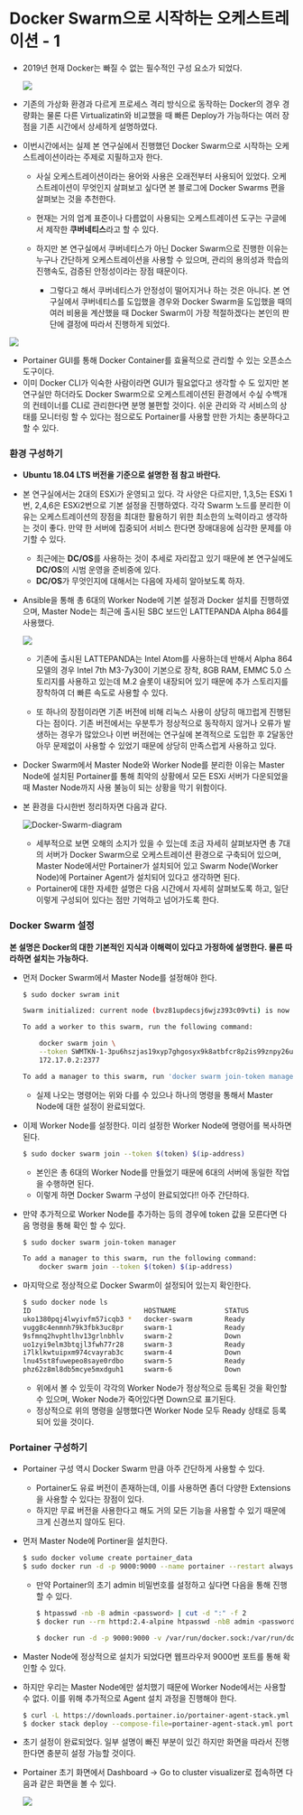 # Docker Swarm으로 시작하는 오케스트레이션 - 1 

* 2019년 현재 Docker는 빠질 수 없는 필수적인 구성 요소가 되었다. 

  ![](https://www.smarthomebeginner.com/images/2016/11/Docker-vs-Virtual-Machines.png)

* 기존의 가상화 환경과 다르게 프로세스 격리 방식으로 동작하는 Docker의 경우 경량화는 물론 다른 Virtualizatin와 비교했을 때 빠른 Deploy가 가능하다는 여러 장점을 기존 시간에서 상세하게 설명하였다. 

* 이번시간에서는 실제 본 연구실에서 진행했던 Docker Swarm으로 시작하는 오케스트레이션이라는 주제로 지필하고자 한다. 

  * 사실 오케스트레이션이라는 용어와 사용은 오래전부터 사용되어 있었다. 오케스트레이션이 무엇인지 살펴보고 싶다면 본 블로그에 Docker Swarms 편을 살펴보는 것을 추천한다. 

  * 현재는 거의 업계 표준이나 다름없이 사용되는 오케스트레이션 도구는 구글에서 제작한 **쿠버네티스**라고 할 수 있다. 

  * 하지만 본 연구실에서 쿠버네티스가 아닌 Docker Swarm으로 진행한 이유는 누구나 간단하게 오케스트레이션을 사용할 수 있으며, 관리의 용의성과 학습의 진행속도, 검증된 안정성이라는 장점 때문이다.

    * 그렇다고 해서 쿠버네티스가 안정성이 떨어지거나 하는 것은 아니다. 본 연구실에서 쿠버네티스를 도입했을 경우와 Docker Swarm을 도입했을 때의 여러 비용을 계산했을 때 Docker Swarm이 가장 적절하겠다는 본인의 판단에 결정에 따라서 진행하게 되었다. 

       

![](https://encrypted-tbn0.gstatic.com/images?q=tbn:ANd9GcQeKqyyYiPnXK9Cv5FsrEFH3DB0t85Sc_AyTqNz7T1eI49IdytcEg)

* Portainer GUI를 통해 Docker Container를 효율적으로 관리할 수 있는 오픈소스 도구이다. 
* 이미 Docker CLI가 익숙한 사람이라면 GUI가 필요없다고 생각할 수 도 있지만 본 연구실만 하더라도 Docker Swarm으로 오케스트레이션된 환경에서 수싶 수백개의 컨테이너를 CLI로 관리한다면 분명 불편할 것이다. 쉬운 관리와 각 서비스의 상태를 모니터링 할 수 있다는 점으로도 Portainer를 사용할 만한 가치는 충분하다고 할 수 있다. 



### 환경 구성하기 

* **Ubuntu 18.04 LTS 버전을 기준으로 설명한 점 참고 바란다.**

* 본 연구실에서는 2대의 ESXi가 운영되고 있다. 각 사양은 다르지만, 1,3,5는 ESXi 1번, 2,4,6은 ESXi2번으로 기본 설정을 진행하였다. 각각 Swarm 노드를 분리한 이유는 오케스트레이션의 장점을 최대한 활용하기 위한 최소한의 노력이라고 생각하는 것이 좋다. 만약 한 서버에 집중되어 서비스 한다면 장애대응에 심각한 문제를 야기할 수 있다.

  * 최근에는 **DC/OS**를 사용하는 것이 추세로 자리잡고 있기 때문에 본 연구실에도  **DC/OS**의 시범 운영을 준비중에 있다. 
  * **DC/OS**가 무엇인지에 대해서는 다음에 자세히 알아보도록 하자. 

* Ansible을 통해 총 6대의 Worker Node에 기본 설정과 Docker 설치를 진행하였으며,  Master Node는 최근에 출시된 SBC 보드인 LATTEPANDA Alpha 864를 사용했다. 

  ![](https://ksr-ugc.imgix.net/assets/019/487/127/82c38723b55e1c4133c438e24a2c69a3_original.png?ixlib=rb-1.1.0&crop=faces&w=1552&h=873&fit=crop&v=1512490266&auto=format&frame=1&q=92&s=e69a3abbf50304ee067cbc7d819fc584)

  * 기존에 출시된 LATTEPANDA는 Intel Atom를 사용하는데 반해서 Alpha 864 모델의 경우 Intel 7th M3-7y30이 기본으로 장착, 8GB RAM, EMMC 5.0 스토리지를 사용하고 있는데 M.2 슬롯이 내장되어 있기 때문에 추가 스토리지를 장착하여 더 빠른 속도로 사용할 수 있다. 

  * 또 하나의 장점이라면 기존 버전에 비해 리눅스 사용이 상당히 매끄럽게 진행된다는 점이다. 기존 버전에서는 우분투가 정상적으로 동작하지 않거나 오류가 발생하는 경우가 많았으나 이번 버전에는 연구실에 본격적으로 도입한 후 2달동안 아무 문제없이 사용할 수 있었기 때문에 상당히 만족스럽게 사용하고 있다. 

     

* Docker Swarm에서 Master Node와  Worker Node를 분리한 이유는 Master Node에 설치된 Portainer를 통해 최악의 상황에서 모든 ESXi 서버가 다운되었을 때 Master Node까지 사용 불능이 되는 상황을 막기 위함이다.

* 본 환경을 다시한번 정리하자면 다음과 같다.

  ![Docker-Swarm-diagram](https://github.com/pandora0667/TILD/blob/master/screenshot/Docker%20Swarm%EC%9C%BC%EB%A1%9C%20%EC%8B%9C%EC%9E%91%ED%95%98%EB%8A%94%20%EC%98%A4%EC%BC%80%EC%8A%A4%ED%8A%B8%EB%A0%88%EC%9D%B4%EC%85%98/Docker-Swarm-diagram.png?raw=true)

  * 세부적으로 보면 오해의 소지가 있을 수 있는데 조금 자세히 살펴보자면 총 7대의 서버가 Docker Swarm으로 오케스트레이션 환경으로 구축되어 있으며, Master Node에서만 Portainer가 설치되어 있고 Swarm Node(Worker Node)에 Portainer Agent가 설치되어 있다고 생각하면 된다. 
  * Portainer에 대한 자세한 설명은 다음 시간에서 자세히 살펴보도록 하고, 일단 이렇게 구성되어 있다는 점만 기억하고 넘어가도록 한다. 

  

### Docker Swarm 설정

**본 설명은 Docker의 대한 기본적인 지식과 이해력이 있다고 가정하에 설명한다. 물론 따라하면 설치는 가능하다.**

* 먼저 Docker Swarm에서 Master Node를 설정해야 한다. 

  ```bash
  $ sudo docker swram init
  
  Swarm initialized: current node (bvz81updecsj6wjz393c09vti) is now a manager.
  
  To add a worker to this swarm, run the following command:
  
      docker swarm join \
      --token SWMTKN-1-3pu6hszjas19xyp7ghgosyx9k8atbfcr8p2is99znpy26u2lkl-1awxwuwd3z9j1z3puu7rcgdbx \
      172.17.0.2:2377
  
  To add a manager to this swarm, run 'docker swarm join-token manager' and follow the instructions.
  ```

  * 실제 나오는 명령어는 위와 다를 수 있으나 하나의 명령을 통해서 Master Node에 대한 설정이 완료되었다. 

* 이제 Worker Node를 설정한다. 미리 설정한 Worker Node에 명령어를 복사하면 된다.  

  ```bash
  $ sudo docker swarm join --token $(token) $(ip-address)
  ```

  * 본인은 총 6대의 Worker Node를 만들었기 때문에 6대의 서버에 동일한 작업을 수행하면 된다. 
  * 이렇게 하면 Docker Swarm 구성이 완료되었다!! 아주 간단하다. 

* 만약 추가적으로 Worker Node를 추가하는 등의 경우에 token 값을 모른다면 다음 명령을 통해 확인 할 수 있다. 

  ````bash
  $ sudo docker swarm join-token manager
  
  To add a manager to this swarm, run the following command:
      docker swarm join --token $(token) $(ip-address)
  ````

* 마지막으로 정상적으로 Docker Swarm이 설정되어 있는지 확인한다. 

  ```bash
  $ sudo docker node ls 
  ID                            HOSTNAME            STATUS              AVAILABILITY        MANAGER STATUS      ENGINE VERSION
  uko1380pqj4lwyivfm57icqb3 *   docker-swarm        Ready               Active              Leader              18.09.6
  vugg8c4enmnh79k3fbk3uc8pr     swarm-1             Ready               Active                                  18.09.6
  9sfmnq2hvphtlhv13grlnbhlv     swarm-2             Down                Active                                  18.09.6
  uo1zyi9elm3btqjl3fwh77r28     swarm-3             Ready               Active                                  18.09.6
  i7lklkwtuipxm974cvayrab3c     swarm-4             Down                Active                                  18.09.6
  lnu45st8fuwepeo8saye0rdbo     swarm-5             Ready               Active                                  18.09.6
  phz62z8ml8db5mcye5mxdguh1     swarm-6             Down                Active                                  18.09.6
  ```

  * 위에서 볼 수 있듯이 각각의 Worker Node가 정상적으로 등록된 것을 확인할 수 있으며, Woker Node가 죽어있다면 Down으로 표기된다. 
  * 정상적으로 위의 명령을 실행했다면 Worker Node 모두 Ready 상태로 등록되어 있을 것이다. 



### Portainer 구성하기 

* Portainer 구성 역시 Docker Swarm 만큼 아주 간단하게 사용할 수 있다. 
  * Portainer도 유료 버전이 존재하는데, 이를 사용하면 좀더 다양한 Extensions을 사용할 수 있다는 장점이 있다. 
  * 하지만 무료 버전을 사용한다고 해도 거의 모든 기능을 사용할 수 있기 때문에 크게 신경쓰지 않아도 된다. 

* 먼저 Master Node에 Portiner을 설치한다. 

  ```bash
  $ sudo docker volume create portainer_data
  $ sudo docker run -d -p 9000:9000 --name portainer --restart always -v /var/run/docker.sock:/var/run/docker.sock -v portainer_data:/data portainer/portainer
  
  ```

  * 만약 Portainer의 초기 admin 비밀번호를 설정하고 싶다면 다음을 통해 진행 할 수 있다. 

    ```bash
    $ htpasswd -nb -B admin <password> | cut -d ":" -f 2
    $ docker run --rm httpd:2.4-alpine htpasswd -nbB admin <password> | cut -d ":" -f 2
    
    $ docker run -d -p 9000:9000 -v /var/run/docker.sock:/var/run/docker.sock portainer/portainer --admin-password='암호화 비밀번호'
    ```

* Master Node에 정상적으로 설치가 되었다면 웹프라우저 9000번 포트를 통해 확인할 수 있다. 

* 하지만 우리는 Master Node에만 설치했기 때문에 Worker Node에서는 사용할 수 없다. 이를 위해 추가적으로 Agent 설치 과정을 진행해야 한다. 

  ````bash
  $ curl -L https://downloads.portainer.io/portainer-agent-stack.yml -o portainer-agent-stack.yml
  $ docker stack deploy --compose-file=portainer-agent-stack.yml portainer
  ````

* 초기 설정이 완료되었다. 일부 설명이 빠진 부분이 있긴 하지만 화면을 따라서 진행한다면 충분히 설정 가능할 것이다. 

* Portainer 초기 화면에서 Dashboard -> Go to cluster visualizer로 접속하면 다음과 같은 화면을 볼 수 있다. 

  ![](https://www.melvinvivas.com/content/images/2017/11/Screenshot-2017-11-16-20.48.13.png)


